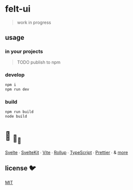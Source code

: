 # felt-ui

> work in progress

## usage

### in your projects

> TODO publish to npm

### develop

```bash
npm i
npm run dev
```

### build

```bash
npm run build
node build
```

# :turtle: <sub>:turtle:</sub><sub><sub>:turtle:</sub></sub>

[Svelte](https://github.com/sveltejs/svelte) ∙
[SvelteKit](https://github.com/sveltejs/kit) ∙
[Vite](https://github.com/vitejs/vite) ∙
[Rollup](https://github.com/rollup/rollup) ∙
[TypeScript](https://github.com/microsoft/TypeScript) ∙
[Prettier](https://github.com/prettier/prettier) ∙
& [more](package.json)

## license 🐦

[MIT](LICENSE)
